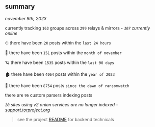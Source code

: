 
## summary
_november 9th, 2023_

currently tracking `163` groups across `299` relays & mirrors - _`107` currently online_

⏲ there have been `20` posts within the `last 24 hours`

🦈 there have been `151` posts within the `month of november`

🪐 there have been `1535` posts within the `last 90 days`

🏚 there have been `4064` posts within the `year of 2023`

🦕 there have been `8754` posts `since the dawn of ransomwatch`

there are `96` custom parsers indexing posts

_`20` sites using v2 onion services are no longer indexed - [support.torproject.org](https://support.torproject.org/onionservices/v2-deprecation/)_

> see the project [README](https://github.com/joshhighet/ransomwatch#ransomwatch--) for backend technicals
